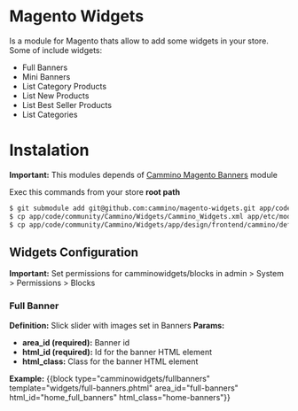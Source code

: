 # Magento Widgets

Is a module for Magento thats allow to add some widgets in your store.
Some of include widgets:
- Full Banners
- Mini Banners
- List Category Products
- List New Products
- List Best Seller Products
- List Categories

# Instalation
**Important:** This modules depends of [Cammino Magento Banners](https://github.com/cammino/magento-banners) module



Exec this commands from your store **root path**
```sh
$ git submodule add git@github.com:cammino/magento-widgets.git app/code/community/Cammino/Widgets
$ cp app/code/community/Cammino/Widgets/Cammino_Widgets.xml app/etc/modules/
$ cp app/code/community/Cammino/Widgets/app/design/frontend/cammino/default/template/widgets app/design/frontend/cammino/default/template/
```

## Widgets Configuration
**Important:** Set permissions for camminowidgets/blocks in admin > System > Permissions > Blocks

### Full Banner
**Definition:** Slick slider with images set in Banners
**Params:**
- **area_id (required):** Banner id
- **html_id (required):** Id for the banner HTML element
- **html_class:** Class for the banner HTML element

**Example:** {{block type="camminowidgets/fullbanners" template="widgets/full-banners.phtml" area_id="full-banners" html_id="home_full_banners" html_class="home-banners"}}